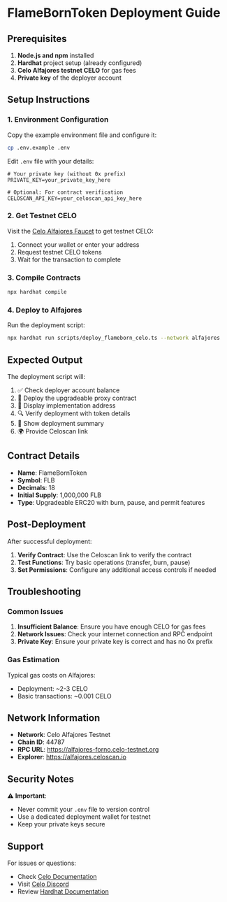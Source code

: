 # FlameBornToken Deployment Guide

## Prerequisites

1. **Node.js and npm** installed
2. **Hardhat** project setup (already configured)
3. **Celo Alfajores testnet CELO** for gas fees
4. **Private key** of the deployer account

## Setup Instructions

### 1. Environment Configuration

Copy the example environment file and configure it:

```bash
cp .env.example .env
```

Edit `.env` file with your details:

```env
# Your private key (without 0x prefix)
PRIVATE_KEY=your_private_key_here

# Optional: For contract verification
CELOSCAN_API_KEY=your_celoscan_api_key_here
```

### 2. Get Testnet CELO

Visit the [Celo Alfajores Faucet](https://faucet.celo.org/alfajores) to get testnet CELO:

1. Connect your wallet or enter your address
2. Request testnet CELO tokens
3. Wait for the transaction to complete

### 3. Compile Contracts

```bash
npx hardhat compile
```

### 4. Deploy to Alfajores

Run the deployment script:

```bash
npx hardhat run scripts/deploy_flameborn_celo.ts --network alfajores
```

## Expected Output

The deployment script will:

1. ✅ Check deployer account balance
2. 🚀 Deploy the upgradeable proxy contract
3. 🔧 Display implementation address
4. 🔍 Verify deployment with token details
5. 📄 Show deployment summary
6. 🌍 Provide Celoscan link

## Contract Details

- **Name**: FlameBornToken
- **Symbol**: FLB
- **Decimals**: 18
- **Initial Supply**: 1,000,000 FLB
- **Type**: Upgradeable ERC20 with burn, pause, and permit features

## Post-Deployment

After successful deployment:

1. **Verify Contract**: Use the Celoscan link to verify the contract
2. **Test Functions**: Try basic operations (transfer, burn, pause)
3. **Set Permissions**: Configure any additional access controls if needed

## Troubleshooting

### Common Issues

1. **Insufficient Balance**: Ensure you have enough CELO for gas fees
2. **Network Issues**: Check your internet connection and RPC endpoint
3. **Private Key**: Ensure your private key is correct and has no 0x prefix

### Gas Estimation

Typical gas costs on Alfajores:
- Deployment: ~2-3 CELO
- Basic transactions: ~0.001 CELO

## Network Information

- **Network**: Celo Alfajores Testnet
- **Chain ID**: 44787
- **RPC URL**: https://alfajores-forno.celo-testnet.org
- **Explorer**: https://alfajores.celoscan.io

## Security Notes

⚠️ **Important**: 
- Never commit your `.env` file to version control
- Use a dedicated deployment wallet for testnet
- Keep your private keys secure

## Support

For issues or questions:
- Check [Celo Documentation](https://docs.celo.org/)
- Visit [Celo Discord](https://discord.gg/celo)
- Review [Hardhat Documentation](https://hardhat.org/docs)